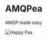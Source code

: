# AMQPea
AMQP made easy

![Happy Pea](http://fc00.deviantart.net/fs71/f/2010/017/6/5/Happy_Pea_by_FancyFerret.png "Copyright FancyFerret on DeviantArt")
